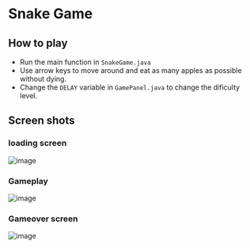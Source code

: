 # Snake Game

## How to play
- Run the main function in `SnakeGame.java`
- Use arrow keys to move around and eat as many apples as possible without dying.
- Change the `DELAY` variable in `GamePanel.java` to change the dificulty level.

## Screen shots
### loading screen
![image](https://github.com/user-attachments/assets/c5c39e42-0c6b-429d-9aea-189ecfe68493)

### Gameplay
![image](https://github.com/user-attachments/assets/bff693be-b694-4faf-91ac-74bb508eee73)

### Gameover screen
![image](https://github.com/user-attachments/assets/2f0e3fa2-00c2-4d5d-82ef-4e910d8da59b)

